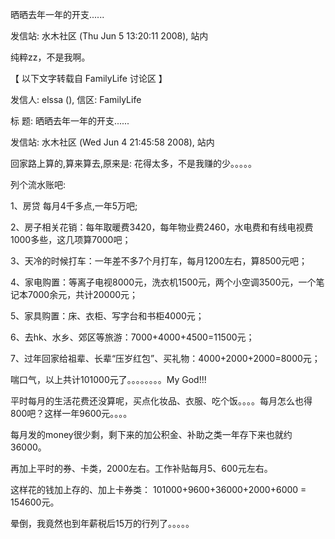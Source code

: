 晒晒去年一年的开支......

发信站: 水木社区 (Thu Jun  5 13:20:11 2008), 站内



纯粹zz，不是我啊。





【 以下文字转载自 FamilyLife 讨论区 】

发信人: elssa (), 信区: FamilyLife

标  题: 晒晒去年一年的开支......

发信站: 水木社区 (Wed Jun  4 21:45:58 2008), 站内







  回家路上算的,算来算去,原来是: 花得太多，不是我赚的少。。。。。



  列个流水账吧:



  1、房贷 每月4千多点,一年5万吧;

  2、房子相关花销：每年取暖费3420，每年物业费2460，水电费和有线电视费1000多些，这几项算7000吧；

  3、天冷的时候打车：一年差不多7个月打车，每月1200左右，算8500元吧；

  4、家电购置：等离子电视8000元，洗衣机1500元，两个小空调3500元，一个笔记本7000余元，共计20000元；

  5、家具购置：床、衣柜、写字台和书柜4000元；

  6、去hk、水乡、郊区等旅游：7000+4000+4500=11500元；

  7、过年回家给祖辈、长辈“压岁红包”、买礼物：4000+2000+2000=8000元；

  

   喘口气，以上共计101000元了。。。。。。。。My God!!!



   平时每月的生活花费还没算呢，买点化妆品、衣服、吃个饭。。。。每月怎么也得800吧？这样一年9600元。。。。



   每月发的money很少剩，剩下来的加公积金、补助之类一年存下来也就约36000。



   再加上平时的券、卡类，2000左右。工作补贴每月5、600元左右。



  这样花的钱加上存的、加上卡券类： 101000+9600+36000+2000+6000 = 154600元。





   晕倒，我竟然也到年薪税后15万的行列了。。。。。



